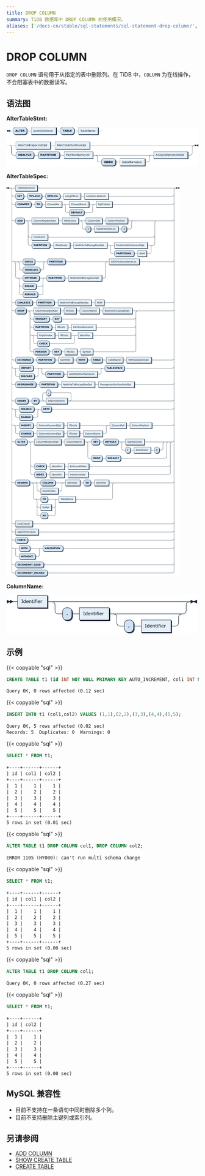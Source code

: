 ```yaml
---
title: DROP COLUMN
summary: TiDB 数据库中 DROP COLUMN 的使用概况。
aliases: ['/docs-cn/stable/sql-statements/sql-statement-drop-column/','/docs-cn/v4.0/sql-statements/sql-statement-drop-column/','/docs-cn/stable/reference/sql/statements/drop-column/','/docs/v4.0/reference/sql/statements/drop-column/']
---
```


# DROP COLUMN

`DROP COLUMN` 语句用于从指定的表中删除列。在 TiDB 中，`COLUMN` 为在线操作，不会阻塞表中的数据读写。

## 语法图

**AlterTableStmt:**

![AlterTableStmt](/media/sqlgram/AlterTableStmt.png)

**AlterTableSpec:**

![AlterTableSpec](/media/sqlgram/AlterTableSpec.png)

**ColumnName:**

![ColumnName](/media/sqlgram/ColumnName.png)

## 示例

{{< copyable "sql" >}}

```sql
CREATE TABLE t1 (id INT NOT NULL PRIMARY KEY AUTO_INCREMENT, col1 INT NOT NULL, col2 INT NOT NULL);
```

```
Query OK, 0 rows affected (0.12 sec)
```

{{< copyable "sql" >}}

```sql
INSERT INTO t1 (col1,col2) VALUES (1,1),(2,2),(3,3),(4,4),(5,5);
```

```
Query OK, 5 rows affected (0.02 sec)
Records: 5  Duplicates: 0  Warnings: 0
```

{{< copyable "sql" >}}

```sql
SELECT * FROM t1;
```

```
+----+------+------+
| id | col1 | col2 |
+----+------+------+
|  1 |    1 |    1 |
|  2 |    2 |    2 |
|  3 |    3 |    3 |
|  4 |    4 |    4 |
|  5 |    5 |    5 |
+----+------+------+
5 rows in set (0.01 sec)
```

{{< copyable "sql" >}}

```sql
ALTER TABLE t1 DROP COLUMN col1, DROP COLUMN col2;
```

```
ERROR 1105 (HY000): can't run multi schema change
```

{{< copyable "sql" >}}

```sql
SELECT * FROM t1;
```

```
+----+------+------+
| id | col1 | col2 |
+----+------+------+
|  1 |    1 |    1 |
|  2 |    2 |    2 |
|  3 |    3 |    3 |
|  4 |    4 |    4 |
|  5 |    5 |    5 |
+----+------+------+
5 rows in set (0.00 sec)
```

{{< copyable "sql" >}}

```sql
ALTER TABLE t1 DROP COLUMN col1;
```

```
Query OK, 0 rows affected (0.27 sec)
```

{{< copyable "sql" >}}

```sql
SELECT * FROM t1;
```

```
+----+------+
| id | col2 |
+----+------+
|  1 |    1 |
|  2 |    2 |
|  3 |    3 |
|  4 |    4 |
|  5 |    5 |
+----+------+
5 rows in set (0.00 sec)
```

## MySQL 兼容性

* 目前不支持在一条语句中同时删除多个列。
* 目前不支持删除主键列或索引列。

## 另请参阅

* [ADD COLUMN](/sql-statements/sql-statement-add-column.md)
* [SHOW CREATE TABLE](/sql-statements/sql-statement-show-create-table.md)
* [CREATE TABLE](/sql-statements/sql-statement-create-table.md)
